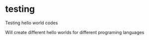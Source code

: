 # testing
Testing hello world codes

Will create different hello worlds for different programing languages
